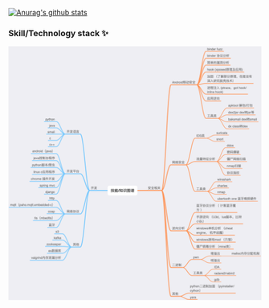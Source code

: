 [![Anurag's github stats](https://github-readme-stats.vercel.app/api?username=spianmo&theme=dark)](https://github.com/anuraghazra/github-readme-stats)
### Skill/Technology stack ✨
![](https://github.com/EggUncle/Demo/blob/master/markdownimg/%E6%8A%80%E8%83%BD:%E7%9F%A5%E8%AF%86%E5%9B%BE%E8%B0%B1.png?raw=true)
